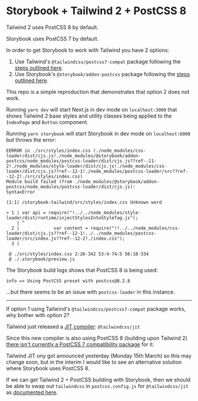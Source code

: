 # Storybook + Tailwind 2 + PostCSS 8

Tailwind 2 uses PostCSS 8 by default.

Storybook uses PostCSS 7 by default.

In order to get Storybook to work with Tailwind you have 2 options:

1. Use Tailwind's `@tailwindcss/postcss7-compat` package following the [steps outlined here](https://tailwindcss.com/docs/installation#post-css-7-compatibility-build).
2. Use Storybook's `@storybook/addon-postcss` package following the [steps outlined here](https://storybook.js.org/addons/@storybook/addon-postcss).

This repo is a simple reproduction that demonstrates that option 2 does not work.

Running `yarn dev` will start Next.js in dev mode on `localhost:3000` that shows Tailwind 2 base styles and utility classes being applied to the `IndexPage` and `Button` component.

Running `yarn storybook` will start Storybook in dev mode on `localhost:6000` but throws the error:

```
EERROR in ./src/styles/index.css (./node_modules/css-loader/dist/cjs.js!./node_modules/@storybook/addon-postcss/node_modules/postcss-loader/dist/cjs.js??ref--11-2!./node_modules/style-loader/dist/cjs.js!./node_modules/css-loader/dist/cjs.js??ref--12-1!./node_modules/postcss-loader/src??ref--12-2!./src/styles/index.css)
Module build failed (from ./node_modules/@storybook/addon-postcss/node_modules/postcss-loader/dist/cjs.js):
SyntaxError

(1:1) /storybook-tailwind/src/styles/index.css Unknown word

> 1 | var api = require("!../../node_modules/style-loader/dist/runtime/injectStylesIntoStyleTag.js");
    | ^
  2 |             var content = require("!!../../node_modules/css-loader/dist/cjs.js??ref--12-1!../../node_modules/postcss-loader/src/index.js??ref--12-2!./index.css");
  3 |

 @ ./src/styles/index.css 2:26-342 53:4-74:5 56:18-334
 @ ./.storybook/preview.js
 ```

The Storybook build logs shows that PostCSS 8 is being used:

```
info => Using PostCSS preset with postcss@8.2.8
```

...but there seems to be an issue with `postcss-loader` in this instance.

---

If option 1 using Tailwind's `@tailwindcss/postcss7-compat` package works, why bother with option 2?

Tailwind just released a [JIT compiler](https://blog.tailwindcss.com/just-in-time-the-next-generation-of-tailwind-css): `@tailwindcss/jit`

Since this new compiler is also using PostCSS 8 (building upon Tailwind 2) [there isn't currently a PostCSS 7 compatibility package](https://github.com/tailwindlabs/tailwindcss-jit/issues/36) for it.

Tailwind JIT ony got announced yesterday (Monday 15th March) so this may change soon, but in the interim I would like to see an alternative solution where Storybook uses PostCSS 8.

If we can get Tailwind 2 + PostCSS building with Storybook, then we should be able to swap out `tailwindcss` in `postcss.config.js` for `@tailwindcss/jit` as [documented here](https://github.com/tailwindlabs/tailwindcss-jit#getting-started).
